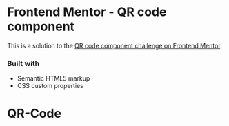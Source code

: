 # Frontend Mentor - QR code component

This is a solution to the [QR code component challenge on Frontend Mentor](https://www.frontendmentor.io/challenges/qr-code-component-iux_sIO_H).

### Built with

- Semantic HTML5 markup
- CSS custom properties
# QR-Code
